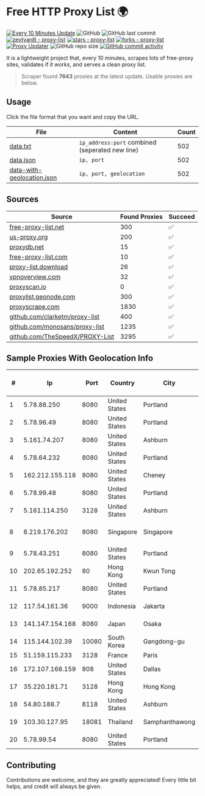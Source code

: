
# Free HTTP Proxy List 🌍

[![Every 10 Minutes Update](https://github.com/mertguvencli/http-proxy-list/actions/workflows/main.yml/badge.svg?branch=main)](https://github.com/mertguvencli/http-proxy-list/actions/workflows/main.yml)
![GitHub](https://img.shields.io/github/license/mertguvencli/http-proxy-list)
![GitHub last commit](https://img.shields.io/github/last-commit/mertguvencli/http-proxy-list)
[![zevtyardt - proxy-list](https://img.shields.io/static/v1?label=zevtyardt&message=proxy-list&color=blue&logo=github)](https://github.com/zevtyardt/proxy-list "Go to GitHub repo")
[![stars - proxy-list](https://img.shields.io/github/stars/zevtyardt/proxy-list?style=social)](https://github.com/zevtyardt/proxy-list)
[![forks - proxy-list](https://img.shields.io/github/forks/zevtyardt/proxy-list?style=social)](https://github.com/zevtyardt/proxy-list)
[![Proxy Updater](https://github.com/zevtyardt/proxy-list/workflows/Proxy%20Updater/badge.svg)](https://github.com/zevtyardt/proxy-list/actions?query=workflow:"Proxy+Updater")
![GitHub repo size](https://img.shields.io/github/repo-size/zevtyardt/proxy-list)
[![GitHub commit activity](https://img.shields.io/github/commit-activity/m/zevtyardt/proxy-list?logo=commits)](https://github.com/zevtyardt/proxy-list/commits/main)

It is a lightweight project that, every 10 minutes, scrapes lots of free-proxy sites, validates if it works, and serves a clean proxy list.

> Scraper found **7643** proxies at the latest update. Usable proxies are below.

## Usage

Click the file format that you want and copy the URL.

|File|Content|Count|
|----|-------|-----|
|[data.txt](https://raw.githubusercontent.com/mertguvencli/http-proxy-list/main/proxy-list/data.txt)|`ip_address:port` combined (seperated new line)|502|
|[data.json](https://raw.githubusercontent.com/mertguvencli/http-proxy-list/main/proxy-list/data.json)|`ip, port`|502|
|[data-with-geolocation.json](https://raw.githubusercontent.com/mertguvencli/http-proxy-list/main/proxy-list/data-with-geolocation.json)|`ip, port, geolocation`|502|

## Sources

|Source|Found Proxies|Succeed|
|------|-------------|-------|
|[free-proxy-list.net](https://free-proxy-list.net)|300|✅|
|[us-proxy.org](https://www.us-proxy.org)|200|✅|
|[proxydb.net](http://proxydb.net)|15|✅|
|[free-proxy-list.com](https://free-proxy-list.com/?page=&port=&type%5B%5D=http&type%5B%5D=https&up_time=0&search=Search)|10|✅|
|[proxy-list.download](https://www.proxy-list.download/HTTP)|26|✅|
|[vpnoverview.com](https://vpnoverview.com/privacy/anonymous-browsing/free-proxy-servers)|32|✅|
|[proxyscan.io](https://www.proxyscan.io)|0|✅|
|[proxylist.geonode.com](https://proxylist.geonode.com/api/proxy-list?limit=300&page=1&sort_by=lastChecked&sort_type=desc&protocols=http,https)|300|✅|
|[proxyscrape.com](https://api.proxyscrape.com/v2/?request=displayproxies&protocol=http&timeout=10000&country=all&ssl=all&anonymity=all)|1830|✅|
|[github.com/clarketm/proxy-list](https://raw.githubusercontent.com/clarketm/proxy-list/master/proxy-list-raw.txt)|400|✅|
|[github.com/monosans/proxy-list](https://raw.githubusercontent.com/monosans/proxy-list/main/proxies/http.txt)|1235|✅|
|[github.com/TheSpeedX/PROXY-List](https://raw.githubusercontent.com/TheSpeedX/PROXY-List/master/http.txt)|3295|✅|


## Sample Proxies With Geolocation Info

|#|Ip|Port|Country|City|Internet Service Provider|
|-|--|----|-------|----|-------------------------|
|1|5.78.88.250|8080|United States|Portland|Hetzner Online GmbH|
|2|5.78.96.49|8080|United States|Portland|Hetzner Online GmbH|
|3|5.161.74.207|8080|United States|Ashburn|Hetzner Online GmbH|
|4|5.78.64.232|8080|United States|Portland|Hetzner Online GmbH|
|5|162.212.155.118|8080|United States|Cheney|tzulo, inc.|
|6|5.78.99.48|8080|United States|Portland|Hetzner Online GmbH|
|7|5.161.114.250|3128|United States|Ashburn|Hetzner Online GmbH|
|8|8.219.176.202|8080|Singapore|Singapore|Alibaba (US) Technology Co., Ltd.|
|9|5.78.43.251|8080|United States|Portland|Hetzner Online GmbH|
|10|202.65.192.252|80|Hong Kong|Kwun Tong|Diyixian.com Limited|
|11|5.78.85.217|8080|United States|Portland|Hetzner Online GmbH|
|12|117.54.161.36|9000|Indonesia|Jakarta|PT IndoInternet|
|13|141.147.154.168|8080|Japan|Osaka|Oracle Corporation|
|14|115.144.102.39|10080|South Korea|Gangdong-gu|Korea Telecom|
|15|51.159.115.233|3128|France|Paris|SCALEWAY|
|16|172.107.168.159|808|United States|Dallas|Psychz Networks|
|17|35.220.181.71|3128|Hong Kong|Hong Kong|Google LLC|
|18|54.80.188.7|8118|United States|Ashburn|Amazon.com, Inc.|
|19|103.30.127.95|18081|Thailand|Samphanthawong|Metrabyte Co., Ltd|
|20|5.78.99.54|8080|United States|Portland|Hetzner Online GmbH|



## Contributing

Contributions are welcome, and they are greatly appreciated! Every
little bit helps, and credit will always be given.

